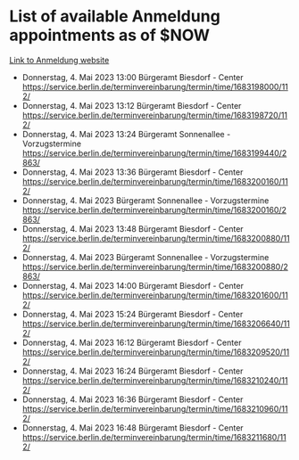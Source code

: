 # List of available Anmeldung appointments as of $NOW
[Link to Anmeldung website](https://service.berlin.de/terminvereinbarung/termin/tag.php?termin=1&anliegen[]=120686&dienstleisterlist=122210,122217,327316,122219,327312,122227,327314,122231,327346,122243,327348,122254,122252,329742,122260,329745,122262,329748,122271,327278,122273,327274,122277,327276,330436,122280,327294,122282,327290,122284,327292,122291,327270,122285,327266,122286,327264,122296,327268,150230,329760,122297,327286,122294,327284,122312,329763,122314,329775,122304,327330,122311,327334,122309,327332,317869,122281,327352,122279,329772,122283,122276,327324,122274,327326,122267,329766,122246,327318,122251,327320,122257,327322,122208,327298,122226,327300&herkunft=http%3A%2F%2Fservice.berlin.de%2Fdienstleistung%2F120686%2F)
- Donnerstag, 4. Mai 2023 13:00 Bürgeramt Biesdorf - Center https://service.berlin.de/terminvereinbarung/termin/time/1683198000/112/
- Donnerstag, 4. Mai 2023 13:12 Bürgeramt Biesdorf - Center https://service.berlin.de/terminvereinbarung/termin/time/1683198720/112/
- Donnerstag, 4. Mai 2023 13:24 Bürgeramt Sonnenallee - Vorzugstermine https://service.berlin.de/terminvereinbarung/termin/time/1683199440/2863/
- Donnerstag, 4. Mai 2023 13:36 Bürgeramt Biesdorf - Center https://service.berlin.de/terminvereinbarung/termin/time/1683200160/112/
- Donnerstag, 4. Mai 2023  Bürgeramt Sonnenallee - Vorzugstermine https://service.berlin.de/terminvereinbarung/termin/time/1683200160/2863/
- Donnerstag, 4. Mai 2023 13:48 Bürgeramt Biesdorf - Center https://service.berlin.de/terminvereinbarung/termin/time/1683200880/112/
- Donnerstag, 4. Mai 2023  Bürgeramt Sonnenallee - Vorzugstermine https://service.berlin.de/terminvereinbarung/termin/time/1683200880/2863/
- Donnerstag, 4. Mai 2023 14:00 Bürgeramt Biesdorf - Center https://service.berlin.de/terminvereinbarung/termin/time/1683201600/112/
- Donnerstag, 4. Mai 2023 15:24 Bürgeramt Biesdorf - Center https://service.berlin.de/terminvereinbarung/termin/time/1683206640/112/
- Donnerstag, 4. Mai 2023 16:12 Bürgeramt Biesdorf - Center https://service.berlin.de/terminvereinbarung/termin/time/1683209520/112/
- Donnerstag, 4. Mai 2023 16:24 Bürgeramt Biesdorf - Center https://service.berlin.de/terminvereinbarung/termin/time/1683210240/112/
- Donnerstag, 4. Mai 2023 16:36 Bürgeramt Biesdorf - Center https://service.berlin.de/terminvereinbarung/termin/time/1683210960/112/
- Donnerstag, 4. Mai 2023 16:48 Bürgeramt Biesdorf - Center https://service.berlin.de/terminvereinbarung/termin/time/1683211680/112/
